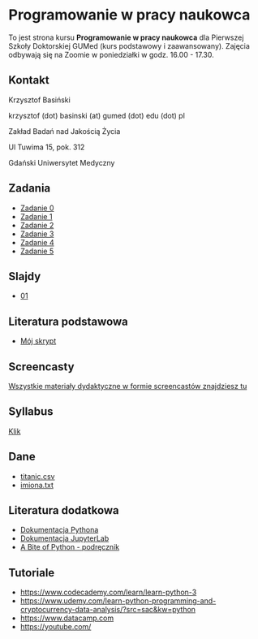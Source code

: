 # Programowanie w pracy naukowca

To jest strona kursu **Programowanie w pracy naukowca** dla Pierwszej Szkoły Doktorskiej GUMed (kurs podstawowy i zaawansowany). Zajęcia odbywają się na Zoomie w poniedziałki w godz. 16.00 - 17.30.



## Kontakt

Krzysztof Basiński

krzysztof (dot) basinski (at) gumed (dot) edu (dot) pl

Zakład Badań nad Jakością Życia

Ul Tuwima 15, pok. 312

Gdański Uniwersytet Medyczny

## Zadania

- [Zadanie 0](zadania/zad0.md)
- [Zadanie 1](zadania/zad1.md)
- [Zadanie 2](zadania/zad2.md)
- [Zadanie 3](zadania/zad3.md)
- [Zadanie 4](zadania/zad4.md)
- [Zadanie 5](zadania/zad5.md)
 

## Slajdy

- [01](01.html)

## Literatura podstawowa

- [Mój skrypt](http://kbas.gumed.edu.pl/programowanie/)


## Screencasty

[Wszystkie materiały dydaktyczne w formie screencastów znajdziesz tu](https://www.youtube.com/playlist?list=PLQooX7p8NEM5YI0KZYATdy8rsK2PgAk5B)


## Syllabus

[Klik](https://esyllabus.gumed.edu.pl/subjects/19173/fetch_document/PL)

## Dane

- [titanic.csv](data/titanic.csv)
- [imiona.txt](data/imiona.zip)


## Literatura dodatkowa

- [Dokumentacja Pythona](https://docs.python.org/3/)
- [Dokumentacja JupyterLab](https://jupyterlab.readthedocs.io/en/stable/)
- [A Bite of Python - podręcznik](https://python.swaroopch.com)

## Tutoriale

- <https://www.codecademy.com/learn/learn-python-3>
- <https://www.udemy.com/learn-python-programming-and-cryptocurrency-data-analysis/?src=sac&kw=python>
- <https://www.datacamp.com>
- <https://youtube.com/>

